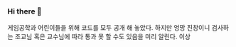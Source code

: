 ### Hi there 👋

게임공학과 어린이들을 위해 코드를 모두 공개 해 놓았다.
하지만 엉망 진창이니 검사하는 조교님 혹은 교수님에 따라 통과 못 할 수도 있음을 미리 알린다.
이상

<!--
**D4LGONA/D4LGONA** is a ✨ _special_ ✨ repository because its `README.md` (this file) appears on your GitHub profile.

Here are some ideas to get you started:

- 🔭 I’m currently working on ...
- 🌱 I’m currently learning ...
- 👯 I’m looking to collaborate on ...
- 🤔 I’m looking for help with ...
- 💬 Ask me about ...
- 📫 How to reach me: ...
- 😄 Pronouns: ...
- ⚡ Fun fact: ...
-->
